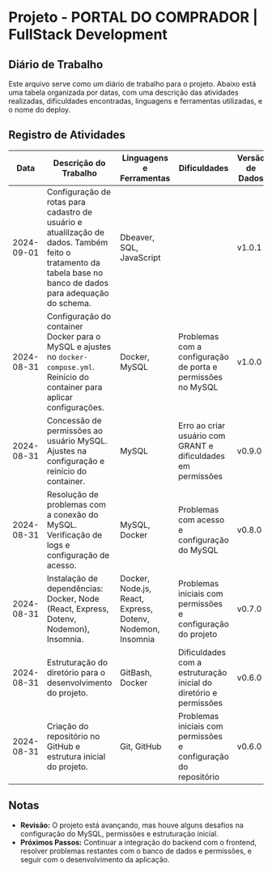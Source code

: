 # Projeto - PORTAL DO COMPRADOR | FullStack Development

## Diário de Trabalho

Este arquivo serve como um diário de trabalho para o projeto. Abaixo está uma tabela organizada por datas, com uma descrição das atividades realizadas, dificuldades encontradas, linguagens e ferramentas utilizadas, e o nome do deploy.

## Registro de Atividades

| Data       | Descrição do Trabalho                                                                                 | Linguagens e Ferramentas             | Dificuldades                                           | Versão de Dados |
|------------|-------------------------------------------------------------------------------------------------------|--------------------------------------|--------------------------------------------------------|----------------|
|2024-09-01  | Configuração de rotas para cadastro de usuário e atualilzação de dados. Também feito o tratamento da tabela base no banco de dados para adequação do schema. | Dbeaver, SQL, JavaScript || v1.0.1|
| 2024-08-31 | Configuração do container Docker para o MySQL e ajustes no `docker-compose.yml`. Reinício do container para aplicar configurações. | Docker, MySQL                         | Problemas com a configuração de porta e permissões no MySQL | v1.0.0         |
| 2024-08-31 | Concessão de permissões ao usuário MySQL. Ajustes na configuração e reinício do container. | MySQL                                 | Erro ao criar usuário com GRANT e dificuldades em permissões | v0.9.0         |
| 2024-08-31 | Resolução de problemas com a conexão do MySQL. Verificação de logs e configuração de acesso. | MySQL, Docker                         | Problemas com acesso e configuração do MySQL          | v0.8.0         |
| 2024-08-31 | Instalação de dependências: Docker, Node (React, Express, Dotenv, Nodemon), Insomnia. | Docker, Node.js, React, Express, Dotenv, Nodemon, Insomnia | Problemas iniciais com permissões e configuração do projeto | v0.7.0         |
| 2024-08-31 | Estruturação do diretório para o desenvolvimento do projeto. | GitBash, Docker                       | Dificuldades com a estruturação inicial do diretório e permissões | v0.6.0         |
| 2024-08-31 | Criação do repositório no GitHub e estrutura inicial do projeto. | Git, GitHub                           | Problemas iniciais com permissões e configuração do repositório | v0.6.0         |

## Notas

- **Revisão:** O projeto está avançando, mas houve alguns desafios na configuração do MySQL, permissões e estruturação inicial.
- **Próximos Passos:** Continuar a integração do backend com o frontend, resolver problemas restantes com o banco de dados e permissões, e seguir com o desenvolvimento da aplicação.


